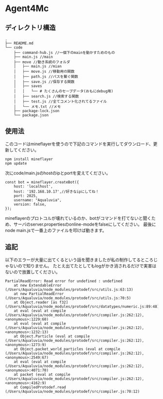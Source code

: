 # Agent4Mc
## ディレクトリ構造
```
.
├── README.md
└── code
    ├── command-hub.js //一個下のmainを動かすためのもの
    ├── main.js //main
    ├── move //動き系統のフォルダ
    │   ├── main.js //mian
    │   ├── move.js //移動用の関数
    │   ├── path.js //パスを繋ぐ関数
    │   ├── save.js //保存する関数
    │   ├── saves
    │   │   └── # たくさんのセーブデータ(おもにdebug用)
    │   ├── search.js //検索する関数
    │   ├── test.js //全てコメント化されてるファイル
    │   └── メモ.txt //メモ
    ├── package-lock.json
    └── package.json
```
## 使用法
このコードはmineflayerを使うので下記のコマンドを実行してダウンロード、更新してください。
```
npm install mineflayer
npm update
```
次にcode/main.jsのhostのipとportを変えてください。
```
const bot = mineflayer.createBot({
    host: 'localhost',
    host: '192.168.10.17',//好きなipにしてね！
    port: 2025,
    username: "Aqualuvia",
    version: false,
});
```
mineflayerのプロトコルが壊れているのか、botがコマンドを打てないと聞くため、サーバのserver.propertiesのonline-modeをfalseにしてください。
最後にnode main.jsで一番上のファイルを叩けば動きます。


## 追記
以下のエラーが大量に出てくるという話を聞きましたが私の制作してるところじゃないので知りません。
たとえ出てたとしてもlogがかき消されるだけで実害はないので放置してください。
```
PartialReadError: Read error for undefined : undefined
    at new ExtendableError (/Users/Aqualuvia/node_modules/protodef/src/utils.js:63:13)
    at new PartialReadError (/Users/Aqualuvia/node_modules/protodef/src/utils.js:70:5)
    at Object.reader [as f32] (/Users/Aqualuvia/node_modules/protodef/src/datatypes/numeric.js:89:48)
    at eval (eval at compile (/Users/Aqualuvia/node_modules/protodef/src/compiler.js:262:12), <anonymous>:1229:60)
    at eval (eval at compile (/Users/Aqualuvia/node_modules/protodef/src/compiler.js:262:12), <anonymous>:1232:13)
    at Object.Particle (eval at compile (/Users/Aqualuvia/node_modules/protodef/src/compiler.js:262:12), <anonymous>:1273:9)
    at Object.packet_world_particles (eval at compile (/Users/Aqualuvia/node_modules/protodef/src/compiler.js:262:12), <anonymous>:2549:67)
    at eval (eval at compile (/Users/Aqualuvia/node_modules/protodef/src/compiler.js:262:12), <anonymous>:4071:70)
    at packet (eval at compile (/Users/Aqualuvia/node_modules/protodef/src/compiler.js:262:12), <anonymous>:4162:9)
    at CompiledProtodef.read (/Users/Aqualuvia/node_modules/protodef/src/compiler.js:70:12)
```
